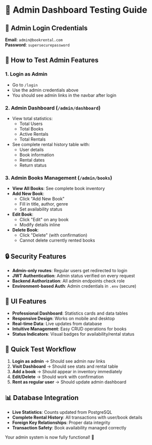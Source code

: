 # 🔐 Admin Dashboard Testing Guide

## 🎯 Admin Login Credentials

**Email**: `admin@bookrental.com`  
**Password**: `supersecurepassword`

## 🧪 How to Test Admin Features

### 1. **Login as Admin**
- Go to `/login`
- Use the admin credentials above
- You should see admin links in the navbar after login

### 2. **Admin Dashboard** (`/admin/dashboard`)
- View total statistics:
  - Total Users
  - Total Books  
  - Active Rentals
  - Total Rentals
- See complete rental history table with:
  - User details
  - Book information
  - Rental dates
  - Return status

### 3. **Admin Books Management** (`/admin/books`)
- **View All Books**: See complete book inventory
- **Add New Book**: 
  - Click "Add New Book"
  - Fill in title, author, genre
  - Set availability status
- **Edit Book**:
  - Click "Edit" on any book
  - Modify details inline
- **Delete Book**:
  - Click "Delete" (with confirmation)
  - Cannot delete currently rented books

## 🔒 Security Features

- **Admin-only routes**: Regular users get redirected to login
- **JWT Authentication**: Admin status verified on every request
- **Backend Authorization**: All admin endpoints check role
- **Environment-based Auth**: Admin credentials in `.env` (secure)

## 🎨 UI Features

- **Professional Dashboard**: Statistics cards and data tables
- **Responsive Design**: Works on mobile and desktop
- **Real-time Data**: Live updates from database
- **Intuitive Management**: Easy CRUD operations for books
- **Status Indicators**: Visual badges for availability/rental status

## 🚀 Quick Test Workflow

1. **Login as admin** → Should see admin nav links
2. **Visit Dashboard** → Should see stats and rental table
3. **Add a book** → Should appear in inventory immediately  
4. **Edit/Delete** → Should work with confirmation
5. **Rent as regular user** → Should update admin dashboard

## 📊 Database Integration

- **Live Statistics**: Counts updated from PostgreSQL
- **Complete Rental History**: All transactions with user/book details
- **Foreign Key Relationships**: Proper data integrity
- **Transaction Safety**: Book availability managed correctly

Your admin system is now fully functional! 🎉
